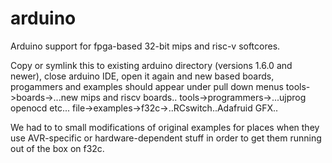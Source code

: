 # arduino

Arduino support for fpga-based 32-bit mips and risc-v softcores.

Copy or symlink this to existing arduino directory 
(versions 1.6.0 and newer), close arduino IDE, open
it again and new based boards, progammers
and examples should appear under pull down menus
tools->boards->...new mips and riscv boards..
tools->programmers->...ujprog openocd etc...
file->examples->f32c->..RCswitch..Adafruid GFX..

We had to to small modifications of original examples
for places when they use AVR-specific or 
hardware-dependent stuff in order to get 
them running out of the box on f32c.
